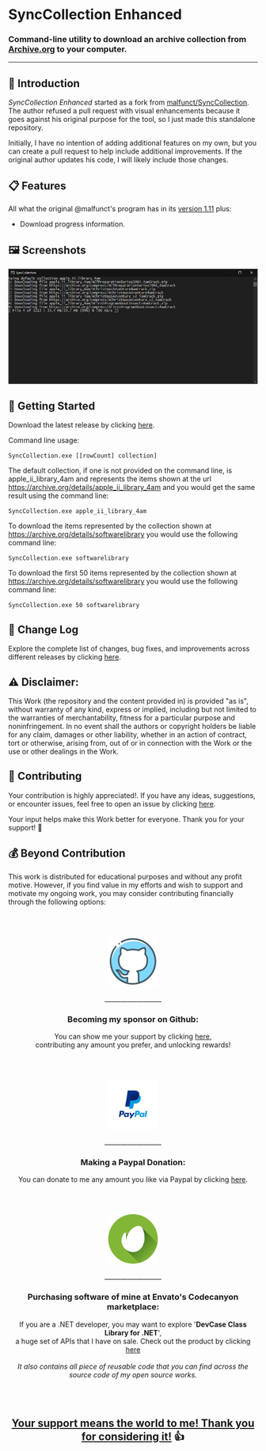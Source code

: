 <!-- Common Project Tags:
desktop-app 
desktop-application 
dotnet 
dotnet-core 
netcore 
netframework 
netframework48 
tool 
tools 
vbnet 
visualstudio 
windows 
windows-app 
windows-application 
windows-applications 
windows-forms 
winforms
steam
videogame
videogames
PC
game
games
 -->

# SyncCollection Enhanced

### Command-line utility to download an archive collection from [Archive.org](https://archive.org/) to your computer.

------------------

## 👋 Introduction

*SyncCollection Enhanced* started as a fork from [malfunct/SyncCollection](https://github.com/malfunct/SyncCollection). The author refused a pull request with visual enhancements because it goes against his original purpose for the tool, so I just made this standalone repository.

Initially, I have no intention of adding additional features on my own, but you can create a pull request to help include additional improvements. If the original author updates his code, I will likely include those changes.

## 📋 Features

All what the original @malfunct's program has in its [version 1.11](https://github.com/malfunct/SyncCollection/releases/tag/v1.11) plus:

 - Download progress information.

## 🖼️ Screenshots

![screenshot1](/Images/screenshot1.png)

## 🤖 Getting Started

Download the latest release by clicking [here](https://github.com/ElektroStudios/SyncCollection-Enhanced/releases/latest).

Command line usage:

    SyncCollection.exe [[rowCount] collection]
 
  The default collection, if one is not provided on the command line, is apple_ii_library_4am and 
  represents the items shown at the url https://archive.org/details/apple_ii_library_4am and you would
  get the same result using the command line:

    SyncCollection.exe apple_ii_library_4am

  To download the items represented by the collection shown at https://archive.org/details/softwarelibrary 
  you would use the following command line:

    SyncCollection.exe softwarelibrary

  To download the first 50 items represented by the collection shown at
  https://archive.org/details/softwarelibrary you would use the following command line:

    SyncCollection.exe 50 softwarelibrary

## 🔄 Change Log

Explore the complete list of changes, bug fixes, and improvements across different releases by clicking [here](/Docs/CHANGELOG.md).

## ⚠️ Disclaimer:

This Work (the repository and the content provided in) is provided "as is", without warranty of any kind, express or implied, including but not limited to the warranties of merchantability, fitness for a particular purpose and noninfringement. In no event shall the authors or copyright holders be liable for any claim, damages or other liability, whether in an action of contract, tort or otherwise, arising from, out of or in connection with the Work or the use or other dealings in the Work.

## 💪 Contributing

Your contribution is highly appreciated!. If you have any ideas, suggestions, or encounter issues, feel free to open an issue by clicking [here](https://github.com/ElektroStudios/SyncCollection-Enhanced/issues/new/choose). 

Your input helps make this Work better for everyone. Thank you for your support! 🚀

## 💰 Beyond Contribution 

This work is distributed for educational purposes and without any profit motive. However, if you find value in my efforts and wish to support and motivate my ongoing work, you may consider contributing financially through the following options:

<br></br>
<p align="center"><img src="/Images/github_circle.png" height=100></p>
<p align="center">__________________</p>
<h3 align="center">Becoming my sponsor on Github:</h3>
<p align="center">You can show me your support by clicking <a href="https://github.com/sponsors/ElektroStudios/">here</a>, <br align="center">contributing any amount you prefer, and unlocking rewards!</br></p>
<br></br>

<p align="center"><img src="/Images/paypal_circle.png" height=100></p>
<p align="center">__________________</p>
<h3 align="center">Making a Paypal Donation:</h3>
<p align="center">You can donate to me any amount you like via Paypal by clicking <a href="https://www.paypal.com/cgi-bin/webscr?cmd=_s-xclick&hosted_button_id=E4RQEV6YF5NZY">here</a>.</p>
<br></br>

<p align="center"><img src="/Images/envato_circle.png" height=100></p>
<p align="center">__________________</p>
<h3 align="center">Purchasing software of mine at Envato's Codecanyon marketplace:</h3>
<p align="center">If you are a .NET developer, you may want to explore '<b>DevCase Class Library for .NET</b>', <br align="center">a huge set of APIs that I have on sale. Check out the product by clicking <a href="https://codecanyon.net/item/elektrokit-class-library-for-net/19260282">here</a></br><br align="center"><i>It also contains all piece of reusable code that you can find across the source code of my open source works.</i></p>
<br></br>

<h2 align="center"><u>Your support means the world to me! Thank you for considering it!</u> 👍</h2>
